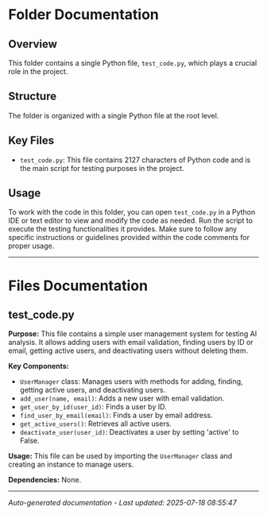 # Folder Documentation

## Overview
This folder contains a single Python file, `test_code.py`, which plays a crucial role in the project.

## Structure
The folder is organized with a single Python file at the root level.

## Key Files
- `test_code.py`: This file contains 2127 characters of Python code and is the main script for testing purposes in the project.

## Usage
To work with the code in this folder, you can open `test_code.py` in a Python IDE or text editor to view and modify the code as needed. Run the script to execute the testing functionalities it provides. Make sure to follow any specific instructions or guidelines provided within the code comments for proper usage.

---

# Files Documentation

## test_code.py

**Purpose:** This file contains a simple user management system for testing AI analysis. It allows adding users with email validation, finding users by ID or email, getting active users, and deactivating users without deleting them.

**Key Components:**
- `UserManager` class: Manages users with methods for adding, finding, getting active users, and deactivating users.
- `add_user(name, email)`: Adds a new user with email validation.
- `get_user_by_id(user_id)`: Finds a user by ID.
- `find_user_by_email(email)`: Finds a user by email address.
- `get_active_users()`: Retrieves all active users.
- `deactivate_user(user_id)`: Deactivates a user by setting 'active' to False.

**Usage:** This file can be used by importing the `UserManager` class and creating an instance to manage users.

**Dependencies:** None.

---
*Auto-generated documentation - Last updated: 2025-07-18 08:55:47*
